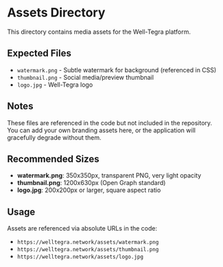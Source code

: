 # Assets Directory

This directory contains media assets for the Well-Tegra platform.

## Expected Files

- `watermark.png` - Subtle watermark for background (referenced in CSS)
- `thumbnail.png` - Social media/preview thumbnail
- `logo.jpg` - Well-Tegra logo

## Notes

These files are referenced in the code but not included in the repository. You can add your own branding assets here, or the application will gracefully degrade without them.

## Recommended Sizes

- **watermark.png**: 350x350px, transparent PNG, very light opacity
- **thumbnail.png**: 1200x630px (Open Graph standard)
- **logo.jpg**: 200x200px or larger, square aspect ratio

## Usage

Assets are referenced via absolute URLs in the code:
- `https://welltegra.network/assets/watermark.png`
- `https://welltegra.network/assets/thumbnail.png`
- `https://welltegra.network/assets/logo.jpg`
